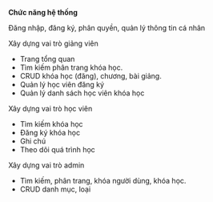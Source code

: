 **Chức năng hệ thống**

Đăng nhập, đăng ký, phân quyền, quản lý thông tin cá nhân

Xây dựng vai trò giảng viên
  - Trang tổng quan
  - Tìm kiếm phân trang khóa học.
  - CRUD khóa học (đăng), chương, bài giảng.
  - Quản lý học viên đăng ký
  - Quản lý danh sách học viên khóa học

Xây dựng vai trò học viên
  - Tìm kiếm khóa học
  - Đăng ký khóa học
  - Ghi chú
  - Theo dõi quá trình học
    
Xây dựng vai trò admin
  - Tìm kiếm, phân trang, khóa người dùng, khóa học.
  - CRUD danh mục, loại
